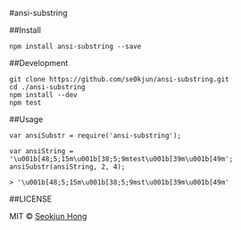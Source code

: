 #ansi-substring

##Install

	npm install ansi-substring --save

##Development

	git clone https://github.com/se0kjun/ansi-substring.git
	cd ./ansi-substring
	npm install --dev
	npm test

##Usage

	var ansiSubstr = require('ansi-substring');

	var ansiString = '\u001b[48;5;15m\u001b[38;5;9mtest\u001b[39m\u001b[49m';
	ansiSubstr(ansiString, 2, 4);

	> '\u001b[48;5;15m\u001b[38;5;9mst\u001b[39m\u001b[49m'

##LICENSE

MIT © [Seokjun Hong](https://github.com/se0kjun)